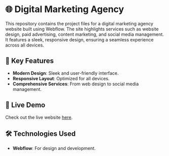 # 🌐 Digital Marketing Agency

This repository contains the project files for a digital marketing agency website built using Webflow. The site highlights services such as website design, paid advertising, content marketing, and social media management. It features a sleek, responsive design, ensuring a seamless experience across all devices.

## 🎯 Key Features
- **Modern Design**: Sleek and user-friendly interface.
- **Responsive Layout**: Optimized for all devices.
- **Comprehensive Services**: From web design to social media management.

## 🔗 Live Demo
Check out the live website [here](https://digital-marketing-agency-538d91.webflow.io/).

## 🛠️ Technologies Used
- **Webflow**: For design and development.

